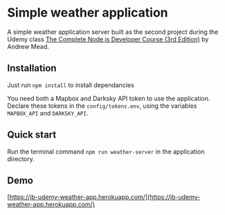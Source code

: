 # Simple weather application
A simple weather application server built as the second project during the Udemy class [The Complete Node.js Developer Course (3rd Edition)](https://www.udemy.com/course/the-complete-nodejs-developer-course-2/) by Andrew Mead.

## Installation
Just run `npm install` to install dependancies

You need both a Mapbox and Darksky API token to use the application.
Declare these tokens in the `config/tokens.env`, using the variables `MAPBOX_API` and `DARKSKY_API`.

## Quick start
Run the terminal command `npm run weather-server` in the application directory.

## Demo
[https://jb-udemy-weather-app.herokuapp.com/](https://jb-udemy-weather-app.herokuapp.com/)

